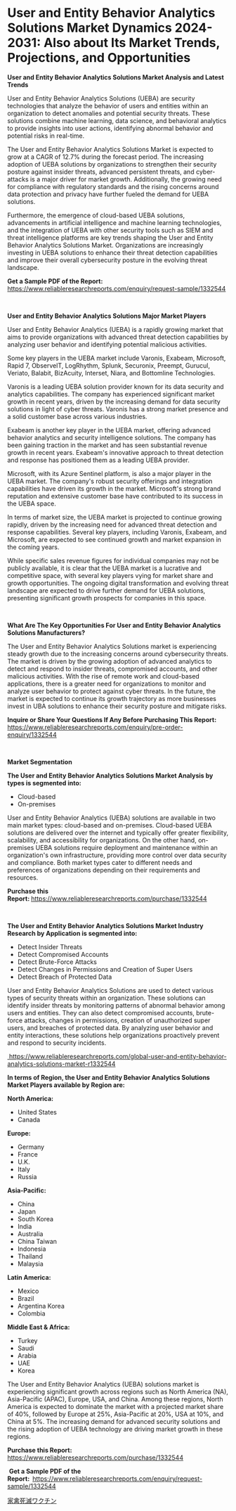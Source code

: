 <p><h1>User and Entity Behavior Analytics Solutions Market Dynamics 2024-2031: Also about Its Market Trends, Projections, and Opportunities</h1></p><p><strong>User and Entity Behavior Analytics Solutions Market Analysis and Latest Trends</strong></p>
<p><p>User and Entity Behavior Analytics Solutions (UEBA) are security technologies that analyze the behavior of users and entities within an organization to detect anomalies and potential security threats. These solutions combine machine learning, data science, and behavioral analytics to provide insights into user actions, identifying abnormal behavior and potential risks in real-time.</p><p>The User and Entity Behavior Analytics Solutions Market is expected to grow at a CAGR of 12.7% during the forecast period. The increasing adoption of UEBA solutions by organizations to strengthen their security posture against insider threats, advanced persistent threats, and cyber-attacks is a major driver for market growth. Additionally, the growing need for compliance with regulatory standards and the rising concerns around data protection and privacy have further fueled the demand for UEBA solutions.</p><p>Furthermore, the emergence of cloud-based UEBA solutions, advancements in artificial intelligence and machine learning technologies, and the integration of UEBA with other security tools such as SIEM and threat intelligence platforms are key trends shaping the User and Entity Behavior Analytics Solutions Market. Organizations are increasingly investing in UEBA solutions to enhance their threat detection capabilities and improve their overall cybersecurity posture in the evolving threat landscape.</p></p>
<p><strong>Get a Sample PDF of the Report:&nbsp;</strong> <a href="https://www.reliableresearchreports.com/enquiry/request-sample/1332544">https://www.reliableresearchreports.com/enquiry/request-sample/1332544</a></p>
<p>&nbsp;</p>
<p><strong>User and Entity Behavior Analytics Solutions Major Market Players</strong></p>
<p><p>User and Entity Behavior Analytics (UEBA) is a rapidly growing market that aims to provide organizations with advanced threat detection capabilities by analyzing user behavior and identifying potential malicious activities.</p><p>Some key players in the UEBA market include Varonis, Exabeam, Microsoft, Rapid 7, ObservelT, LogRhythm, Splunk, Securonix, Preempt, Gurucul, Veriato, Balabit, BizAcuity, Interset, Niara, and Bottomline Technologies.</p><p>Varonis is a leading UEBA solution provider known for its data security and analytics capabilities. The company has experienced significant market growth in recent years, driven by the increasing demand for data security solutions in light of cyber threats. Varonis has a strong market presence and a solid customer base across various industries.</p><p>Exabeam is another key player in the UEBA market, offering advanced behavior analytics and security intelligence solutions. The company has been gaining traction in the market and has seen substantial revenue growth in recent years. Exabeam's innovative approach to threat detection and response has positioned them as a leading UEBA provider.</p><p>Microsoft, with its Azure Sentinel platform, is also a major player in the UEBA market. The company's robust security offerings and integration capabilities have driven its growth in the market. Microsoft's strong brand reputation and extensive customer base have contributed to its success in the UEBA space.</p><p>In terms of market size, the UEBA market is projected to continue growing rapidly, driven by the increasing need for advanced threat detection and response capabilities. Several key players, including Varonis, Exabeam, and Microsoft, are expected to see continued growth and market expansion in the coming years.</p><p>While specific sales revenue figures for individual companies may not be publicly available, it is clear that the UEBA market is a lucrative and competitive space, with several key players vying for market share and growth opportunities. The ongoing digital transformation and evolving threat landscape are expected to drive further demand for UEBA solutions, presenting significant growth prospects for companies in this space.</p></p>
<p>&nbsp;</p>
<p><strong>What Are The Key Opportunities For User and Entity Behavior Analytics Solutions Manufacturers?</strong></p>
<p><p>The User and Entity Behavior Analytics Solutions market is experiencing steady growth due to the increasing concerns around cybersecurity threats. The market is driven by the growing adoption of advanced analytics to detect and respond to insider threats, compromised accounts, and other malicious activities. With the rise of remote work and cloud-based applications, there is a greater need for organizations to monitor and analyze user behavior to protect against cyber threats. In the future, the market is expected to continue its growth trajectory as more businesses invest in UBA solutions to enhance their security posture and mitigate risks.</p></p>
<p><strong>Inquire or Share Your Questions If Any Before Purchasing This Report:</strong> <a href="https://www.reliableresearchreports.com/enquiry/pre-order-enquiry/1332544">https://www.reliableresearchreports.com/enquiry/pre-order-enquiry/1332544</a></p>
<p>&nbsp;</p>
<p><strong>Market Segmentation</strong></p>
<p><strong>The User and Entity Behavior Analytics Solutions Market Analysis by types is segmented into:</strong></p>
<p><ul><li>Cloud-based</li><li>On-premises</li></ul></p>
<p><p>User and Entity Behavior Analytics (UEBA) solutions are available in two main market types: cloud-based and on-premises. Cloud-based UEBA solutions are delivered over the internet and typically offer greater flexibility, scalability, and accessibility for organizations. On the other hand, on-premises UEBA solutions require deployment and maintenance within an organization's own infrastructure, providing more control over data security and compliance. Both market types cater to different needs and preferences of organizations depending on their requirements and resources.</p></p>
<p><strong>Purchase this Report:&nbsp;</strong><a href="https://www.reliableresearchreports.com/purchase/1332544">https://www.reliableresearchreports.com/purchase/1332544</a></p>
<p>&nbsp;</p>
<p><strong>The User and Entity Behavior Analytics Solutions Market Industry Research by Application is segmented into:</strong></p>
<p><ul><li>Detect Insider Threats</li><li>Detect Compromised Accounts</li><li>Detect Brute-Force Attacks</li><li>Detect Changes in Permissions and Creation of Super Users</li><li>Detect Breach of Protected Data</li></ul></p>
<p><p>User and Entity Behavior Analytics Solutions are used to detect various types of security threats within an organization. These solutions can identify insider threats by monitoring patterns of abnormal behavior among users and entities. They can also detect compromised accounts, brute-force attacks, changes in permissions, creation of unauthorized super users, and breaches of protected data. By analyzing user behavior and entity interactions, these solutions help organizations proactively prevent and respond to security incidents.</p></p>
<p><a href="https://www.reliableresearchreports.com/global-user-and-entity-behavior-analytics-solutions-market-r1332544">&nbsp;https://www.reliableresearchreports.com/global-user-and-entity-behavior-analytics-solutions-market-r1332544</a></p>
<p><strong>In terms of Region, the User and Entity Behavior Analytics Solutions Market Players available by Region are:</strong></p>
<p>
    <p> <strong> North America: </strong>
        <ul>
            <li>United States</li>
            <li>Canada</li>
        </ul>
        </p> 
    <p> <strong> Europe: </strong>
        <ul>
            <li>Germany</li>
            <li>France</li>
            <li>U.K.</li>
            <li>Italy</li>
            <li>Russia</li>
        </ul>
        </p> 
    <p> <strong> Asia-Pacific: </strong>
        <ul>
            <li>China</li>
            <li>Japan</li>
            <li>South Korea</li>
            <li>India</li>
            <li>Australia</li>
            <li>China Taiwan</li>
            <li>Indonesia</li>
            <li>Thailand</li>
            <li>Malaysia</li>
        </ul>
        </p> 
    <p> <strong> Latin America: </strong>
        <ul>
            <li>Mexico</li>
            <li>Brazil</li>
            <li>Argentina Korea</li>
            <li>Colombia</li>
        </ul>
        </p> 
    <p> <strong> Middle East & Africa: </strong>
        <ul>
            <li>Turkey</li>
            <li>Saudi</li>
            <li>Arabia</li>
            <li>UAE</li>
            <li>Korea</li>
        </ul>
    </p>
    </p>
<p><p>The User and Entity Behavior Analytics (UEBA) solutions market is experiencing significant growth across regions such as North America (NA), Asia-Pacific (APAC), Europe, USA, and China. Among these regions, North America is expected to dominate the market with a projected market share of 40%, followed by Europe at 25%, Asia-Pacific at 20%, USA at 10%, and China at 5%. The increasing demand for advanced security solutions and the rising adoption of UEBA technology are driving market growth in these regions.</p></p>
<p><strong>Purchase this Report: </strong><a href="https://www.reliableresearchreports.com/purchase/1332544">https://www.reliableresearchreports.com/purchase/1332544</a></p>
<p>&nbsp;<strong>Get a Sample PDF of the Report:&nbsp;&nbsp;</strong><a href="https://www.reliableresearchreports.com/enquiry/request-sample/1332544">https://www.reliableresearchreports.com/enquiry/request-sample/1332544</a></p>
<p><strong></strong></p>
<p><p><a href="https://medium.com/@karinaokon69/%E9%B6%8F%E6%AE%BA%E5%AE%B3%E3%83%AF%E3%82%AF%E3%83%81%E3%83%B3%E5%B8%82%E5%A0%B4%E3%82%B7%E3%82%A7%E3%82%A2%E3%81%AE%E9%80%B2%E5%8C%96%E3%81%A8%E5%B8%82%E5%A0%B4%E6%88%90%E9%95%B7%E3%83%88%E3%83%AC%E3%83%B3%E3%83%89-2024%E5%B9%B4%E3%81%8B%E3%82%892031%E5%B9%B4%E3%81%BE%E3%81%A7-1aadc5f9fdb1">家禽死滅ワクチン</a></p></p>